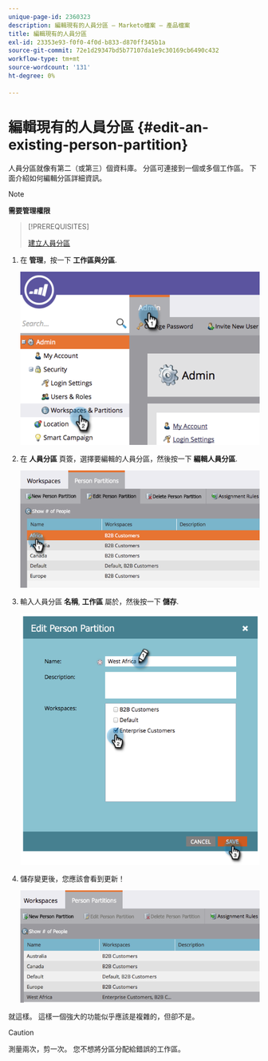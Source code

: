 ```yaml
---
unique-page-id: 2360323
description: 編輯現有的人員分區 — Marketo檔案 — 產品檔案
title: 編輯現有的人員分區
exl-id: 23353e93-f0f0-4f0d-b833-d870ff345b1a
source-git-commit: 72e1d29347bd5b77107da1e9c30169cb6490c432
workflow-type: tm+mt
source-wordcount: '131'
ht-degree: 0%

---
```


# 編輯現有的人員分區 {#edit-an-existing-person-partition}

人員分區就像有第二（或第三）個資料庫。 分區可連接到一個或多個工作區。 下面介紹如何編輯分區詳細資訊。

>[!NOTE]
>
>**需要管理權限**

>[!PREREQUISITES]
>
>[建立人員分區](/help/marketo/product-docs/administration/workspaces-and-person-partitions/create-a-person-partition.md)

1. 在 **管理**，按一下 **工作區與分區**.

   ![](assets/image2014-9-17-10-3a51-3a23.png)

1. 在 **人員分區** 頁簽，選擇要編輯的人員分區，然後按一下 **編輯人員分區**.

   ![](assets/two-5.png)

1. 輸入人員分區 **名稱**, **工作區** 屬於，然後按一下 **儲存**.

   ![](assets/three-5.png)

1. 儲存變更後，您應該會看到更新！

   ![](assets/four-4.png)

就這樣。 這樣一個強大的功能似乎應該是複雜的，但卻不是。

>[!CAUTION]
>
>測量兩次，剪一次。 您不想將分區分配給錯誤的工作區。
